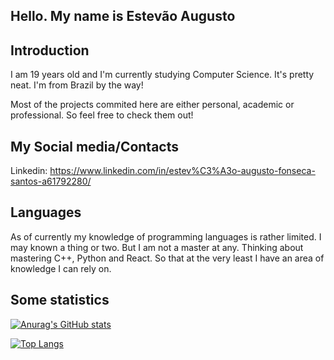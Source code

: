 ## Hello. My name is Estevão Augusto

## Introduction
  I am 19 years old and I'm currently studying Computer Science. It's pretty neat.
  I'm from Brazil by the way!
  
  Most of the projects commited here are either personal, academic or professional. So feel free to check them out!
## My Social media/Contacts
  Linkedin: https://www.linkedin.com/in/estev%C3%A3o-augusto-fonseca-santos-a61792280/
  
## Languages
<div>
  As of currently my knowledge of programming languages is rather limited. I may known a thing or two. But I am not a master at any.
  Thinking about mastering C++, Python and React. So that at the very least I have an area of knowledge I can rely on. 
  
</div>

## Some statistics
[![Anurag's GitHub stats](https://github-readme-stats.vercel.app/api?username=EstevaoAugusto&show_icons=true&theme=radical&count_private=true)](https://github.com/anuraghazra/github-readme-stats)

[![Top Langs](https://github-readme-stats.vercel.app/api/top-langs/?username=EstevaoAugusto&layout=compact&theme=radical)](https://github.com/anuraghazra/github-readme-stats)
